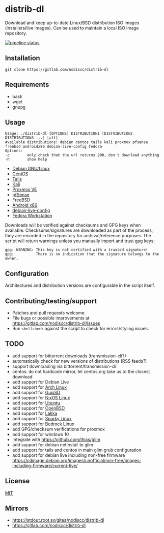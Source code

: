 # distrib-dl

Download and keep up-to-date Linux/BSD distribution ISO images (installers/live images). Can be used to maintain a local ISO image repository.

[![pipeline status](https://gitlab.com/nodiscc/distrib-dl/badges/master/pipeline.svg)](https://gitlab.com/nodiscc/distrib-dl/commits/master)

## Installation

`git clone https://gitlab.com/nodiscc/distrib-dl`

## Requirements

 * bash
 * wget
 * gnupg

## Usage

```
Usage: ./distrib-dl [OPTIONS] DISTRIBUTION1 [DISTRIBUTION2 DISTRIBUTION3 ...] [all]
Available distributions: debian centos tails kali proxmox pfsense freebsd androidx86 debian-live-config fedora
Options:
-c        only check that the url returns 200, don't download anything
-h        show help
```

* [Debian GNU/Linux](https://www.debian.org/)
* [CentOS](https://www.centos.org/)
* [Tails](https://tails.boum.org/)
* [Kali](https://www.kali.org/)
* [Proxmox VE](https://pve.proxmox.com/wiki/Main_Page)
* [pfSense](https://www.pfsense.org/download/)
* [FreeBSD](https://www.freebsd.org/)
* [Android x86](https://www.android-x86.org/)
* [debian-live-config](https://debian-live-config.readthedocs.io/)
* [Fedora Workstation](https://getfedora.org/en/workstation/)

Downloads will be verified against checksums and GPG keys when available. Checksums/signatures are downloaded as part of the process, they are recorded in the repository for archival/reference purposes. The script will return warnings unless you manually import and trust gpg keys:

```
gpg: WARNING: This key is not certified with a trusted signature!
gpg:          There is no indication that the signature belongs to the owner.
```

## Configuration

Architectures and distribution versions are configurable in the script itself.

## Contributing/testing/support

 * Patches and pull requests welcome.
 * File bugs or possible improvements at https://gitlab.com/nodiscc/distrib-dl/issues
 * Run `shellcheck` against the script to check for errors/styling issues.

## TODO

* add support for bittorrent downloads (transmission-cli?)
* automatically check for new versions of distributions (RSS feeds?)
* support downloading via bittorrent/transmission-cli
* centos: do not hardcode mirror, let centos.org take us to the closest download
* add support for Debian Live
* add support for [Arch Linux](https://www.archlinux.org/)
* add support for [GuixSD](https://www.gnu.org/software/guix/)
* add support for [NixOS Linux](https://nixos.org/)
* add support for [Ubuntu](https://www.ubuntu.com/)
* add support for [OpenBSD](https://www.openbsd.org/)
* add support for [Lakka](https://www.lakka.tv/)
* add support for [Sparky Linux](https://sparkylinux.org/)
* add support for [Bedrock Linux](https://bedrocklinux.org/)
* add GPG/checksum verifications for proxmox
* add support for windows 10
* Integrate with https://github.com/thias/glim
* add support for debian netinstall to glim
* add support for tails and centos in main glim grub configuration
* add support for debian live including non-free firmware https://cdimage.debian.org/images/unofficial/non-free/images-including-firmware/current-live/

## License

[MIT](https://opensource.org/licenses/MIT)

## Mirrors

- https://stdout.root.sx/gitea/nodiscc/distrib-dl
- https://gitlab.com/nodiscc/distrib-dl
